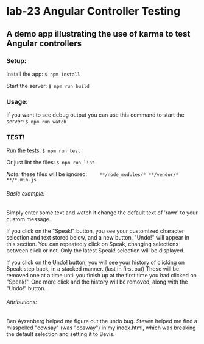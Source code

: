 # lab-23 Angular Controller Testing

## A demo app illustrating the use of karma to test Angular controllers

### Setup:
Install the app:
`$ npm install`

Start the server:
`$ npm run build`

### Usage:

If you want to see debug output you can use this command to start the server:
`$ npm run watch`

### TEST!
Run the tests:
`$ npm run test`

Or just lint the files:
`$ npm run lint`

*Note:*
these files will be ignored:
`     **/node_modules/*
      **/vendor/*
      **/*.min.js
`
###### Basic example:

Simply enter some text and watch it change the default text of 'rawr' to your custom message.

If you click on the "Speak!" button, you see your customized character selection and text stored below, and a new button, "Undo!"  will appear in this section.  You can repeatedly click on Speak, changing selections between click or not.  Only the latest Speak! selection will be displayed.

If you click on the Undo! button, you will see your history of clicking on Speak step back, in a stacked manner. (last in first out) These will be removed one at a time until you finish up at the first time you had clicked on "Speak!".  One more click and the history will be removed, along with the "Undo!" button.

###### Attributions:
Ben Ayzenberg helped me figure out the undo bug.
  Steven helped me find a misspelled "cowsay" (was "cosway") in my index.html, which was breaking the default selection and setting it to Bevis.
